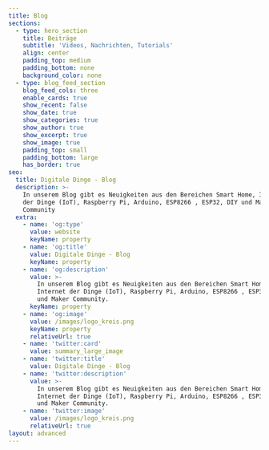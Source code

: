 ```yaml
---
title: Blog
sections:
  - type: hero_section
    title: Beiträge
    subtitle: 'Videos, Nachrichten, Tutorials'
    align: center
    padding_top: medium
    padding_bottom: none
    background_color: none
  - type: blog_feed_section
    blog_feed_cols: three
    enable_cards: true
    show_recent: false
    show_date: true
    show_categories: true
    show_author: true
    show_excerpt: true
    show_image: true
    padding_top: small
    padding_bottom: large
    has_border: true
seo:
  title: Digitale Dinge - Blog
  description: >-
    In unserem Blog gibt es Neuigkeiten aus den Bereichen Smart Home, Internet
    der Dinge (IoT), Raspberry Pi, Arduino, ESP8266 , ESP32, DIY und Maker
    Community
  extra:
    - name: 'og:type'
      value: website
      keyName: property
    - name: 'og:title'
      value: Digitale Dinge - Blog
      keyName: property
    - name: 'og:description'
      value: >-
        In unserem Blog gibt es Neuigkeiten aus den Bereichen Smart Home,
        Internet der Dinge (IoT), Raspberry Pi, Arduino, ESP8266 , ESP32, DIY
        und Maker Community.
      keyName: property
    - name: 'og:image'
      value: /images/logo_kreis.png
      keyName: property
      relativeUrl: true
    - name: 'twitter:card'
      value: summary_large_image
    - name: 'twitter:title'
      value: Digitale Dinge - Blog
    - name: 'twitter:description'
      value: >-
        In unserem Blog gibt es Neuigkeiten aus den Bereichen Smart Home,
        Internet der Dinge (IoT), Raspberry Pi, Arduino, ESP8266 , ESP32, DIY
        und Maker Community.
    - name: 'twitter:image'
      value: /images/logo_kreis.png
      relativeUrl: true
layout: advanced
---
```

